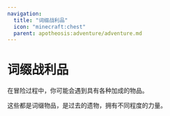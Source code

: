 ```yaml
---
navigation:
  title: "词缀战利品"
  icon: "minecraft:chest"
  parent: apotheosis:adventure/adventure.md
---
```


# 词缀战利品

在冒险过程中，你可能会遇到具有各种加成的物品。

这些都是词缀物品，是过去的遗物，拥有不同程度的力量。

<SubPages />